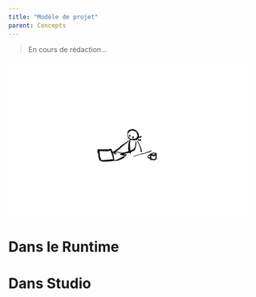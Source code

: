 ```yaml
---
title: "Modèle de projet"
parent: Concepts
---
```


> En cours de rédaction...

![SynApps](../assets/under-progress.gif)


# Dans le Runtime

# Dans Studio
